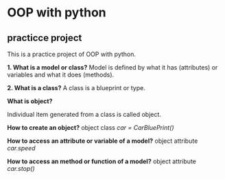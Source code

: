 # OOP with python

## practicce project

This is a practice project of OOP with python.

**1. What is a model or class?**
Model is defined by what it has (attributes) or variables and what it does (methods).

**2. What is a class?**
A class is a blueprint or type.

**What is object?**

Individual item generated from a class is called object.

**How to create an object?**
object class
_car = CarBluePrint()_

**How to access an attribute or variable of a model?**
object attribute
_car.speed_

**How to access an method or function of a model?**
object attribute
_car.stop()_
